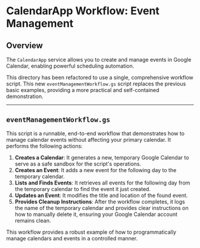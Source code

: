 # CalendarApp Workflow: Event Management

## Overview

The `CalendarApp` service allows you to create and manage events in Google Calendar, enabling powerful scheduling automation.

This directory has been refactored to use a single, comprehensive workflow script. This new `eventManagementWorkflow.gs` script replaces the previous basic examples, providing a more practical and self-contained demonstration.

---

## `eventManagementWorkflow.gs`

This script is a runnable, end-to-end workflow that demonstrates how to manage calendar events without affecting your primary calendar. It performs the following actions:

1.  **Creates a Calendar**: It generates a new, temporary Google Calendar to serve as a safe sandbox for the script's operations.
2.  **Creates an Event**: It adds a new event for the following day to the temporary calendar.
3.  **Lists and Finds Events**: It retrieves all events for the following day from the temporary calendar to find the event it just created.
4.  **Updates an Event**: It modifies the title and location of the found event.
5.  **Provides Cleanup Instructions**: After the workflow completes, it logs the name of the temporary calendar and provides clear instructions on how to manually delete it, ensuring your Google Calendar account remains clean.

This workflow provides a robust example of how to programmatically manage calendars and events in a controlled manner.